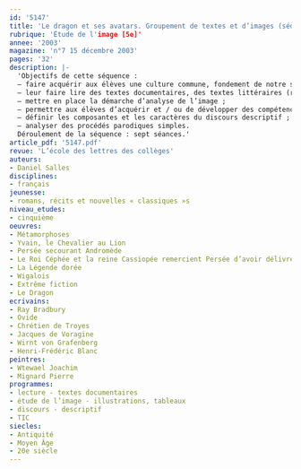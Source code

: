 ```yaml
---
id: '5147'
title: 'Le dragon et ses avatars. Groupement de textes et d’images (séquence)'
rubrique: 'Étude de l'image [5e]'
annee: '2003'
magazine: 'n°7 15 décembre 2003'
pages: '32'
description: |-
  'Objectifs de cette séquence :
  – faire acquérir aux élèves une culture commune, fondement de notre société et toujours présente, tant dans le langage que dans les images qui nous entourent (bande dessinée, publicité) ;
  – leur faire lire des textes documentaires, des textes littéraires (romans de chevalerie) et des images en relation avec le Moyen Âge ;
  – mettre en place la démarche d’analyse de l’image ;
  – permettre aux élèves d’acquérir et / ou de développer des compétences en informatique : utilisation d’Internet, découverte et utilisation de différents sites ;
  – définir les composantes et les caractères du discours descriptif ;
  – analyser des procédés parodiques simples.
  Déroulement de la séquence : sept séances.'
article_pdf: '5147.pdf'
revue: 'L’école des lettres des collèges'
auteurs:
- Daniel Salles
disciplines:
- français
jeunesse:
- romans, récits et nouvelles « classiques »s
niveau_etudes:
- cinquième
oeuvres:
- Métamorphoses
- Yvain, le Chevalier au Lion
- Persée secourant Andromède
- Le Roi Céphée et la reine Cassiopée remercient Persée d’avoir délivré leur fille
- La Légende dorée
- Wigalois
- Extrême fiction
- Le Dragon
ecrivains:
- Ray Bradbury
- Ovide
- Chrétien de Troyes
- Jacques de Voragine
- Wirnt von Grafenberg
- Henri-Frédéric Blanc
peintres:
- Wtewael Joachim
- Mignard Pierre
programmes:
- lecture - textes documentaires
- étude de l’image - illustrations, tableaux
- discours - descriptif
- TIC
siecles:
- Antiquité
- Moyen Âge
- 20e siècle
---
```

